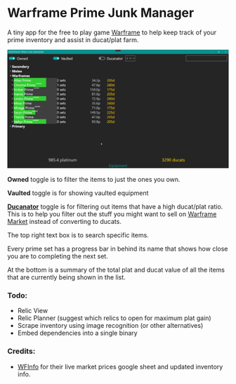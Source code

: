 # Warframe Prime Junk Manager

A tiny app for the free to play game [Warframe](https://www.warframe.com/) to help keep track of your prime inventory and assist in ducat/plat farm.



![](docs\equipment.png)



**Owned** toggle is to filter the items to just the ones you own.

**Vaulted** toggle is for showing vaulted equipment

[**Ducanator**](https://warframe.market/tools/ducats) toggle is for filtering out items that have a high ducat/plat ratio. This is to help you filter out the stuff you might want to sell on [Warframe Market](https://warframe.market/) instead of converting to ducats.

The top right text box is to search specific items.



Every prime set has a progress bar in behind its name that shows how close you are to completing the next set.

At the bottom is a summary of the total plat and ducat value of all the items that are currently being shown in the list.



### Todo:

- Relic View
- Relic Planner (suggest which relics to open for maximum plat gain)
- Scrape inventory using image recognition (or other alternatives)
- Embed dependencies into a single binary



### Credits:

- [WFInfo](https://github.com/WFCD/WFinfo) for their live market prices google sheet and updated inventory info.